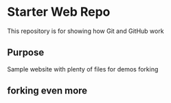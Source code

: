 # Starter Web Repo

This repository is for showing how Git and GitHub work

## Purpose

Sample website with plenty of files for demos
 forking
 
 ## forking even more